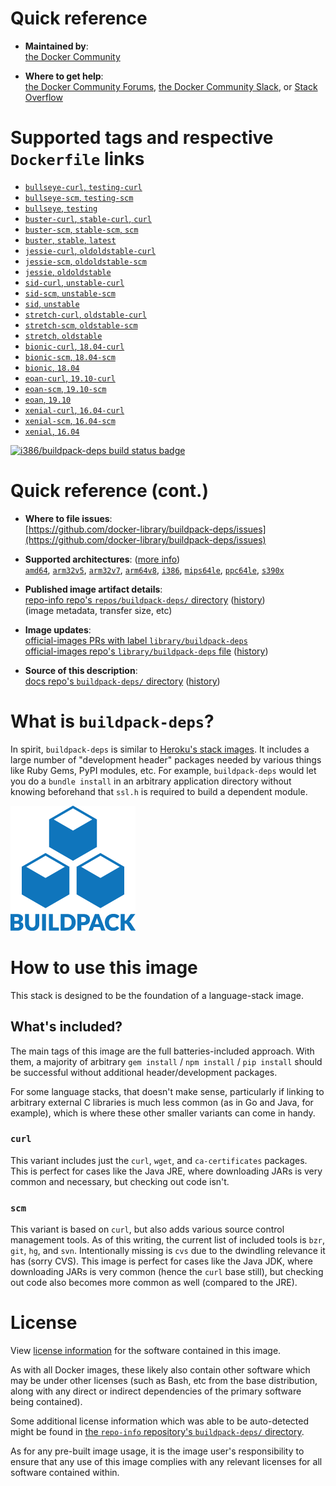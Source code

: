 <!--

********************************************************************************

WARNING:

    DO NOT EDIT "buildpack-deps/README.md"

    IT IS AUTO-GENERATED

    (from the other files in "buildpack-deps/" combined with a set of templates)

********************************************************************************

-->

# Quick reference

-	**Maintained by**:  
	[the Docker Community](https://github.com/docker-library/buildpack-deps)

-	**Where to get help**:  
	[the Docker Community Forums](https://forums.docker.com/), [the Docker Community Slack](http://dockr.ly/slack), or [Stack Overflow](https://stackoverflow.com/search?tab=newest&q=docker)

# Supported tags and respective `Dockerfile` links

-	[`bullseye-curl`, `testing-curl`](https://github.com/docker-library/buildpack-deps/blob/f84f6184d79f2cb7ab94c365ac4f47915e7ca2a8/debian/bullseye/curl/Dockerfile)
-	[`bullseye-scm`, `testing-scm`](https://github.com/docker-library/buildpack-deps/blob/f84f6184d79f2cb7ab94c365ac4f47915e7ca2a8/debian/bullseye/scm/Dockerfile)
-	[`bullseye`, `testing`](https://github.com/docker-library/buildpack-deps/blob/f84f6184d79f2cb7ab94c365ac4f47915e7ca2a8/debian/bullseye/Dockerfile)
-	[`buster-curl`, `stable-curl`, `curl`](https://github.com/docker-library/buildpack-deps/blob/f84f6184d79f2cb7ab94c365ac4f47915e7ca2a8/debian/buster/curl/Dockerfile)
-	[`buster-scm`, `stable-scm`, `scm`](https://github.com/docker-library/buildpack-deps/blob/f84f6184d79f2cb7ab94c365ac4f47915e7ca2a8/debian/buster/scm/Dockerfile)
-	[`buster`, `stable`, `latest`](https://github.com/docker-library/buildpack-deps/blob/f84f6184d79f2cb7ab94c365ac4f47915e7ca2a8/debian/buster/Dockerfile)
-	[`jessie-curl`, `oldoldstable-curl`](https://github.com/docker-library/buildpack-deps/blob/f84f6184d79f2cb7ab94c365ac4f47915e7ca2a8/debian/jessie/curl/Dockerfile)
-	[`jessie-scm`, `oldoldstable-scm`](https://github.com/docker-library/buildpack-deps/blob/f84f6184d79f2cb7ab94c365ac4f47915e7ca2a8/debian/jessie/scm/Dockerfile)
-	[`jessie`, `oldoldstable`](https://github.com/docker-library/buildpack-deps/blob/f84f6184d79f2cb7ab94c365ac4f47915e7ca2a8/debian/jessie/Dockerfile)
-	[`sid-curl`, `unstable-curl`](https://github.com/docker-library/buildpack-deps/blob/f84f6184d79f2cb7ab94c365ac4f47915e7ca2a8/debian/sid/curl/Dockerfile)
-	[`sid-scm`, `unstable-scm`](https://github.com/docker-library/buildpack-deps/blob/f84f6184d79f2cb7ab94c365ac4f47915e7ca2a8/debian/sid/scm/Dockerfile)
-	[`sid`, `unstable`](https://github.com/docker-library/buildpack-deps/blob/f84f6184d79f2cb7ab94c365ac4f47915e7ca2a8/debian/sid/Dockerfile)
-	[`stretch-curl`, `oldstable-curl`](https://github.com/docker-library/buildpack-deps/blob/f84f6184d79f2cb7ab94c365ac4f47915e7ca2a8/debian/stretch/curl/Dockerfile)
-	[`stretch-scm`, `oldstable-scm`](https://github.com/docker-library/buildpack-deps/blob/f84f6184d79f2cb7ab94c365ac4f47915e7ca2a8/debian/stretch/scm/Dockerfile)
-	[`stretch`, `oldstable`](https://github.com/docker-library/buildpack-deps/blob/f84f6184d79f2cb7ab94c365ac4f47915e7ca2a8/debian/stretch/Dockerfile)
-	[`bionic-curl`, `18.04-curl`](https://github.com/docker-library/buildpack-deps/blob/f84f6184d79f2cb7ab94c365ac4f47915e7ca2a8/ubuntu/bionic/curl/Dockerfile)
-	[`bionic-scm`, `18.04-scm`](https://github.com/docker-library/buildpack-deps/blob/f84f6184d79f2cb7ab94c365ac4f47915e7ca2a8/ubuntu/bionic/scm/Dockerfile)
-	[`bionic`, `18.04`](https://github.com/docker-library/buildpack-deps/blob/f84f6184d79f2cb7ab94c365ac4f47915e7ca2a8/ubuntu/bionic/Dockerfile)
-	[`eoan-curl`, `19.10-curl`](https://github.com/docker-library/buildpack-deps/blob/f84f6184d79f2cb7ab94c365ac4f47915e7ca2a8/ubuntu/eoan/curl/Dockerfile)
-	[`eoan-scm`, `19.10-scm`](https://github.com/docker-library/buildpack-deps/blob/f84f6184d79f2cb7ab94c365ac4f47915e7ca2a8/ubuntu/eoan/scm/Dockerfile)
-	[`eoan`, `19.10`](https://github.com/docker-library/buildpack-deps/blob/f84f6184d79f2cb7ab94c365ac4f47915e7ca2a8/ubuntu/eoan/Dockerfile)
-	[`xenial-curl`, `16.04-curl`](https://github.com/docker-library/buildpack-deps/blob/f84f6184d79f2cb7ab94c365ac4f47915e7ca2a8/ubuntu/xenial/curl/Dockerfile)
-	[`xenial-scm`, `16.04-scm`](https://github.com/docker-library/buildpack-deps/blob/f84f6184d79f2cb7ab94c365ac4f47915e7ca2a8/ubuntu/xenial/scm/Dockerfile)
-	[`xenial`, `16.04`](https://github.com/docker-library/buildpack-deps/blob/f84f6184d79f2cb7ab94c365ac4f47915e7ca2a8/ubuntu/xenial/Dockerfile)

[![i386/buildpack-deps build status badge](https://img.shields.io/jenkins/s/https/doi-janky.infosiftr.net/job/multiarch/job/i386/job/buildpack-deps.svg?label=i386/buildpack-deps%20%20build%20job)](https://doi-janky.infosiftr.net/job/multiarch/job/i386/job/buildpack-deps/)

# Quick reference (cont.)

-	**Where to file issues**:  
	[https://github.com/docker-library/buildpack-deps/issues](https://github.com/docker-library/buildpack-deps/issues)

-	**Supported architectures**: ([more info](https://github.com/docker-library/official-images#architectures-other-than-amd64))  
	[`amd64`](https://hub.docker.com/r/amd64/buildpack-deps/), [`arm32v5`](https://hub.docker.com/r/arm32v5/buildpack-deps/), [`arm32v7`](https://hub.docker.com/r/arm32v7/buildpack-deps/), [`arm64v8`](https://hub.docker.com/r/arm64v8/buildpack-deps/), [`i386`](https://hub.docker.com/r/i386/buildpack-deps/), [`mips64le`](https://hub.docker.com/r/mips64le/buildpack-deps/), [`ppc64le`](https://hub.docker.com/r/ppc64le/buildpack-deps/), [`s390x`](https://hub.docker.com/r/s390x/buildpack-deps/)

-	**Published image artifact details**:  
	[repo-info repo's `repos/buildpack-deps/` directory](https://github.com/docker-library/repo-info/blob/master/repos/buildpack-deps) ([history](https://github.com/docker-library/repo-info/commits/master/repos/buildpack-deps))  
	(image metadata, transfer size, etc)

-	**Image updates**:  
	[official-images PRs with label `library/buildpack-deps`](https://github.com/docker-library/official-images/pulls?q=label%3Alibrary%2Fbuildpack-deps)  
	[official-images repo's `library/buildpack-deps` file](https://github.com/docker-library/official-images/blob/master/library/buildpack-deps) ([history](https://github.com/docker-library/official-images/commits/master/library/buildpack-deps))

-	**Source of this description**:  
	[docs repo's `buildpack-deps/` directory](https://github.com/docker-library/docs/tree/master/buildpack-deps) ([history](https://github.com/docker-library/docs/commits/master/buildpack-deps))

# What is `buildpack-deps`?

In spirit, `buildpack-deps` is similar to [Heroku's stack images](https://github.com/heroku/stack-images/blob/master/bin/cedar.sh). It includes a large number of "development header" packages needed by various things like Ruby Gems, PyPI modules, etc. For example, `buildpack-deps` would let you do a `bundle install` in an arbitrary application directory without knowing beforehand that `ssl.h` is required to build a dependent module.

![logo](https://raw.githubusercontent.com/docker-library/docs/01c12653951b2fe592c1f93a13b4e289ada0e3a1/buildpack-deps/logo.png)

# How to use this image

This stack is designed to be the foundation of a language-stack image.

## What's included?

The main tags of this image are the full batteries-included approach. With them, a majority of arbitrary `gem install` / `npm install` / `pip install` should be successful without additional header/development packages.

For some language stacks, that doesn't make sense, particularly if linking to arbitrary external C libraries is much less common (as in Go and Java, for example), which is where these other smaller variants can come in handy.

### `curl`

This variant includes just the `curl`, `wget`, and `ca-certificates` packages. This is perfect for cases like the Java JRE, where downloading JARs is very common and necessary, but checking out code isn't.

### `scm`

This variant is based on `curl`, but also adds various source control management tools. As of this writing, the current list of included tools is `bzr`, `git`, `hg`, and `svn`. Intentionally missing is `cvs` due to the dwindling relevance it has (sorry CVS). This image is perfect for cases like the Java JDK, where downloading JARs is very common (hence the `curl` base still), but checking out code also becomes more common as well (compared to the JRE).

# License

View [license information](https://www.debian.org/social_contract#guidelines) for the software contained in this image.

As with all Docker images, these likely also contain other software which may be under other licenses (such as Bash, etc from the base distribution, along with any direct or indirect dependencies of the primary software being contained).

Some additional license information which was able to be auto-detected might be found in [the `repo-info` repository's `buildpack-deps/` directory](https://github.com/docker-library/repo-info/tree/master/repos/buildpack-deps).

As for any pre-built image usage, it is the image user's responsibility to ensure that any use of this image complies with any relevant licenses for all software contained within.
